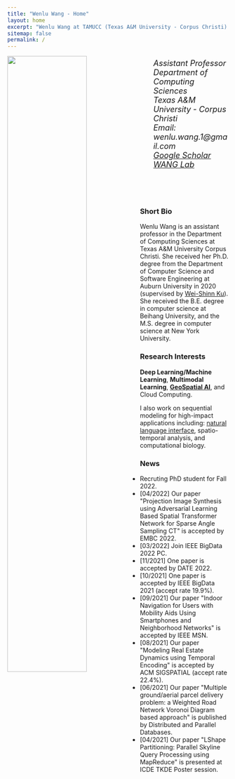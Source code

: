 ```yaml
---
title: "Wenlu Wang - Home"
layout: home
excerpt: "Wenlu Wang at TAMUCC (Texas A&M University - Corpus Christi)."
sitemap: false
permalink: /
---
```

<div class="col-sm-4 clearfix">
  <img src="{{ site.url }}{{ site.baseurl }}/images/wenlu1.jpg" class="img-responsive" width="60%" style="float: left" />
</div>
<div class="col-sm-8 clearfix" style="margin-top:20px; font-size:18px;">
<ul style="overflow: hidden">
<i>Assistant Professor<br>
Department of Computing Sciences<br>
Texas A&M University - Corpus Christi<br>
Email: wenlu.wang.1@gmail.com<br>
<a href="https://scholar.google.com/citations?user=YPVtn-UAAAAJ&hl=en">Google Scholar</a>&nbsp;
<a href="https://wenlu-w.github.io/team/">WANG Lab</a>&nbsp;
<br>
<br>
<br></i>
<br>
</ul>
</div>


### Short Bio
Wenlu Wang is an assistant professor in the Department of Computing Sciences at Texas A&M University Corpus Christi. She received her Ph.D. degree from the Department of Computer Science and Software Engineering at Auburn University in 2020 (supervised by [Wei-Shinn Ku](http://www.eng.auburn.edu/~weishinn/)). She received the B.E. degree in computer science at Beihang University, and the M.S. degree in computer science at New York University.

### Research Interests
<b>Deep Learning/Machine Learning</b>, <b>Multimodal Learning</b>, <b>[GeoSpatial AI](https://wenlu-w.github.io/project/2021/06/01/spatial.html)</b>, and Cloud Computing.

I also work on sequential modeling for high-impact applications including: [natural language interface](https://wenlu-w.github.io/project/2021/01/01/NLIDB.html), spatio-temporal analysis, and computational biology.


### News
- Recruting PhD student for Fall 2022. 
- [04/2022] Our paper "Projection Image Synthesis using Adversarial Learning Based Spatial Transformer Network for Sparse Angle Sampling CT" is accepted by EMBC 2022.
- [03/2022] Join IEEE BigData 2022 PC.
- [11/2021] One paper is accepted by DATE 2022.
- [10/2021] One paper is accepted by IEEE BigData 2021 (accept rate 19.9%).
- [09/2021] Our paper "Indoor Navigation for Users with Mobility Aids Using Smartphones and Neighborhood Networks" is accepted by IEEE MSN.
- [08/2021] Our paper "Modeling Real Estate Dynamics using Temporal Encoding" is accepted by ACM SIGSPATIAL (accept rate 22.4%).
- [06/2021] Our paper "Multiple ground/aerial parcel delivery problem: a Weighted Road Network Voronoi Diagram based approach" is published by Distributed and Parallel Databases.
- [04/2021] Our paper "LShape Partitioning: Parallel Skyline Query Processing using MapReduce" is presented at ICDE TKDE Poster session.
